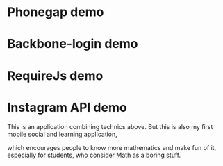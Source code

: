 
Phonegap demo
=======================
Backbone-login demo
=======================
RequireJs demo
=======================
Instagram API demo
=======================

This is an application combining technics above. But this is also my first mobile social and learning application,

which encourages people to know more mathematics and make fun of it, especially for students, who consider Math as a boring stuff. 
